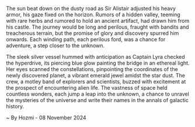 
The sun beat down on the dusty road as Sir Alistair adjusted his heavy armor, his gaze fixed on the horizon. Rumors of a hidden valley, teeming with rare herbs and rumored to hold an ancient artifact, had drawn him from his castle. The journey would be long and perilous, fraught with bandits and treacherous terrain, but the promise of glory and discovery spurred him onwards. Each winding path, each perilous ford, was a chance for adventure, a step closer to the unknown.

The sleek silver vessel hummed with anticipation as Captain Lyra checked the hyperdrive, its piercing blue glow painting the bridge in an ethereal light. Her eyes scanned the constellations, pinpointing the coordinates of the newly discovered planet, a vibrant emerald jewel amidst the star dust. The crew, a motley band of explorers and scientists, buzzed with excitement at the prospect of encountering alien life. The vastness of space held countless wonders, each jump a leap into the unknown, a chance to unravel the mysteries of the universe and write their names in the annals of galactic history. 

~ By Hozmi - 08 November 2024
